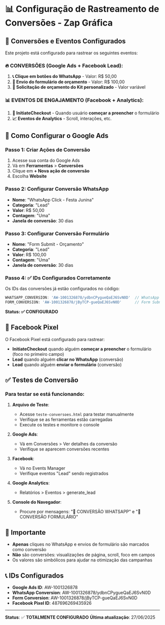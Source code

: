 # 📊 Configuração de Rastreamento de Conversões - Zap Gráfica

## 🎯 Conversões e Eventos Configurados

Este projeto está configurado para rastrear os seguintes eventos:

### 🔥 **CONVERSÕES** (Google Ads + Facebook Lead):
1. **📞 Clique em botões do WhatsApp** - Valor: R$ 50,00
2. **📝 Envio do formulário de orçamento** - Valor: R$ 100,00
3. **🛒 Solicitação de orçamento do Kit personalizado** - Valor variável

### 📊 **EVENTOS DE ENGAJAMENTO** (Facebook + Analytics):
1. **🚀 InitiateCheckout** - Quando usuário **começar a preencher** o formulário
2. **📈 Eventos de Analytics** - Scroll, interações, etc.

## 🔧 Como Configurar o Google Ads

### Passo 1: Criar Ações de Conversão
1. Acesse sua conta do Google Ads
2. Vá em **Ferramentas** > **Conversões**
3. Clique em **+ Nova ação de conversão**
4. Escolha **Website**

### Passo 2: Configurar Conversão WhatsApp
- **Nome**: "WhatsApp Click - Festa Junina"
- **Categoria**: "Lead"
- **Valor**: R$ 50,00
- **Contagem**: "Uma"
- **Janela de conversão**: 30 dias

### Passo 3: Configurar Conversão Formulário
- **Nome**: "Form Submit - Orçamento"
- **Categoria**: "Lead" 
- **Valor**: R$ 100,00
- **Contagem**: "Uma"
- **Janela de conversão**: 30 dias

### Passo 4: ✅ **IDs Configurados Corretamente**

Os IDs das conversões já estão configurados no código:

```javascript
WHATSAPP_CONVERSION: 'AW-1001326878/ydbnCPygueQaEJ6SvN0D'  // WhatsApp Click
FORM_CONVERSION: 'AW-1001326878/jByTCP-gueQaEJ6SvN0D'      // Form Submit
```

**Status: ✅ CONFIGURADO**

## 📱 Facebook Pixel

O Facebook Pixel está configurado para rastrear:
- **InitiateCheckout** quando alguém **começar a preencher** o formulário (foco no primeiro campo)
- **Lead** quando alguém **clicar no WhatsApp** (conversão)
- **Lead** quando alguém **enviar o formulário** (conversão)

## ✅ Testes de Conversão

### Para testar se está funcionando:

1. **Arquivo de Teste**: 
   - Acesse `teste-conversoes.html` para testar manualmente
   - Verifique se as ferramentas estão carregadas
   - Execute os testes e monitore o console

2. **Google Ads**: 
   - Vá em Conversões > Ver detalhes da conversão
   - Verifique se aparecem conversões recentes

3. **Facebook**: 
   - Vá no Events Manager
   - Verifique eventos "Lead" sendo registrados

4. **Google Analytics**:
   - Relatórios > Eventos > generate_lead

5. **Console do Navegador**:
   - Procure por mensagens: "🎯 CONVERSÃO WHATSAPP" e "🎯 CONVERSÃO FORMULÁRIO"

## 🚨 Importante

- **Apenas** cliques no WhatsApp e envios de formulário são marcados como conversão
- **Não** são conversões: visualizações de página, scroll, foco em campos
- Os valores são simbólicos para ajudar na otimização das campanhas

## 📞 IDs Configurados

- **Google Ads ID**: AW-1001326878
- **WhatsApp Conversion**: AW-1001326878/ydbnCPygueQaEJ6SvN0D
- **Form Conversion**: AW-1001326878/jByTCP-gueQaEJ6SvN0D  
- **Facebook Pixel ID**: 487696269435926

---

**Status**: ✅ **TOTALMENTE CONFIGURADO**
**Última atualização**: 27/06/2025
